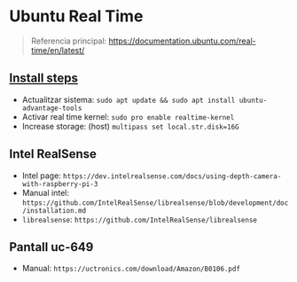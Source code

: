 # Ubuntu Real Time
> Referencia principal: https://documentation.ubuntu.com/real-time/en/latest/

## [Install steps](https://documentation.ubuntu.com/pro-client/en/latest/howtoguides/enable_realtime_kernel/)

- Actualitzar sistema: `sudo apt update && sudo apt install ubuntu-advantage-tools`
- Activar real time kernel: `sudo pro enable realtime-kernel`
- Increase storage: (host) `multipass set local.str.disk=16G`

## Intel RealSense

- Intel page: `https://dev.intelrealsense.com/docs/using-depth-camera-with-raspberry-pi-3`
- Manual intel: `https://github.com/IntelRealSense/librealsense/blob/development/doc/installation.md`
- `librealsense`: `https://github.com/IntelRealSense/librealsense`

## Pantall uc-649

- Manual: `https://uctronics.com/download/Amazon/B0106.pdf`

